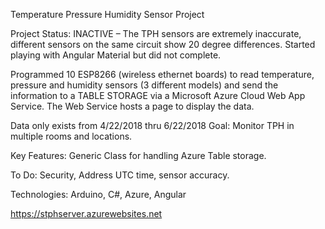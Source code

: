 Temperature Pressure Humidity Sensor Project

Project Status: INACTIVE – The TPH sensors are extremely inaccurate, different sensors on the same circuit show 20 degree differences.  Started playing with Angular Material but did not complete.

Programmed 10 ESP8266 (wireless ethernet boards) to read temperature, pressure and humidity sensors (3 different models) and send the information to a TABLE STORAGE via a Microsoft Azure Cloud Web App Service.  The Web Service hosts a page to display the data.

Data only exists from 4/22/2018 thru 6/22/2018
Goal: Monitor TPH in multiple rooms and locations.

Key Features:  Generic Class for handling Azure Table storage. 

To Do: Security, Address UTC time, sensor accuracy.

Technologies: Arduino, C#, Azure, Angular

https://stphserver.azurewebsites.net


